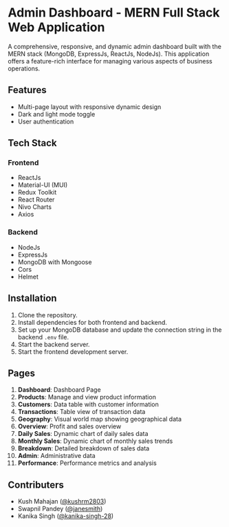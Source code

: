 # Admin Dashboard - MERN Full Stack Web Application

A comprehensive, responsive, and dynamic admin dashboard built with the MERN stack (MongoDB, ExpressJs, ReactJs, NodeJs). This application offers a feature-rich interface for managing various aspects of business operations.

## Features

- Multi-page layout with responsive dynamic design
- Dark and light mode toggle
- User authentication

## Tech Stack

### Frontend
- ReactJs
- Material-UI (MUI)
- Redux Toolkit
- React Router
- Nivo Charts
- Axios

### Backend
- NodeJs
- ExpressJs
- MongoDB with Mongoose
- Cors
- Helmet

## Installation

1. Clone the repository.
2. Install dependencies for both frontend and backend.
3. Set up your MongoDB database and update the connection string in the backend `.env` file.
4. Start the backend server.
5. Start the frontend development server.

## Pages

1. **Dashboard**: Dashboard Page
2. **Products**: Manage and view product information
3. **Customers**: Data table with customer information
4. **Transactions**: Table view of transaction data
5. **Geography**: Visual world map showing geographical data
6. **Overview**: Profit and sales overview
7. **Daily Sales**: Dynamic chart of daily sales data
8. **Monthly Sales**: Dynamic chart of monthly sales trends
9. **Breakdown**: Detailed breakdown of sales data
10. **Admin**: Administrative data
11. **Performance**: Performance metrics and analysis

## Contributers

- Kush Mahajan ([@kushrm2803](https://github.com/kushrm2803))
- Swapnil Pandey ([@janesmith](https://github.com/SwapnilPandey2210))
- Kanika Singh ([@kanika-singh-28](https://github.com/kanika-singh-28))